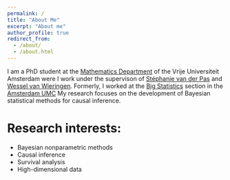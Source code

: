 ```yaml
---
permalink: /
title: "About Me"
excerpt: "About me"
author_profile: true
redirect_from: 
  - /about/
  - /about.html
---
```


I am a PhD student at the [Mathematics Department](https://vu.nl/en/about-vu/faculties/faculty-of-science/departments/mathematics) of the Vrije Universiteit Amsterdam were I work under the supervison of [Stéphanie van der Pas](https://www.stephanievanderpas.nl/) and [Wessel van Wieringen](https://www.few.vu.nl/~wvanwie/). Formerly, I worked at the [Big Statistics](https://www.bigstatistics.nl/) section in the [Amsterdam UMC]([url](https://researchinformation.amsterdamumc.org/en/organisations/epidemiology-and-data-science)) My research focuses on the development of Bayesian statistical methods for causal inference. 


# Research interests:
 - Bayesian nonparametric methods
 - Causal inference
 - Survival analysis
 - High-dimensional data

